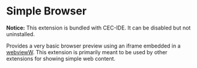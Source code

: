 # Simple Browser

**Notice:** This extension is bundled with CEC-IDE. It can be disabled but not uninstalled.

Provides a very basic browser preview using an iframe embedded in a [webviewW](). This extension is primarily meant to be used by other extensions for showing simple web content.
